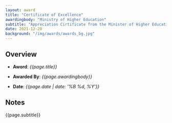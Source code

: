 ```yaml
---
layout: award
title: "Certificate of Excellence"
awardingbody: "Ministry of Higher Education"
subtitle: "Appreciation Cirtificate from the Minister of Higher Education, KRG for excelence of work in multiple committees at the ministry."
date: 2021-12-20
background: "/img/awards/awards_bg.jpg"
---
```


## Overview

- **Aword**: _{{page.title}}_

- **Awarded By**: _{{page.awardingbody}}_

- **Date**: _{{page.date | date: '%B %d, %Y'}}_

## Notes

{{page.subtitle}}
